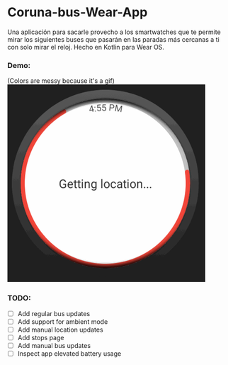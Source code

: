# Coruna-bus-Wear-App
Una aplicación para sacarle provecho a los smartwatches que te permite mirar los siguientes buses que pasarán en las paradas más cercanas a ti con solo mirar el reloj. Hecho en Kotlin para Wear OS.

### Demo:
(Colors are messy because it's a gif)
![](https://github.com/LucaDangeloS/Coruna-bus-Wear-App/blob/main/demoV0.1.gif)

### TODO:
- [ ] Add regular bus updates
- [ ] Add support for ambient mode
- [ ] Add manual location updates
- [ ] Add stops page
- [ ] Add manual bus updates
- [ ] Inspect app elevated battery usage
